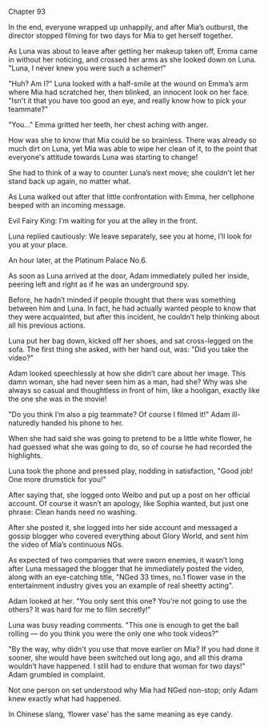 Chapter 93

In the end, everyone wrapped up unhappily, and after Mia’s outburst, the director stopped filming for two days for Mia to get herself together.


As Luna was about to leave after getting her makeup taken off, Emma came in without her noticing, and crossed her arms as she looked down on Luna. "Luna, I never knew you were such a schemer!"


"Huh? Am I?" Luna looked with a half-smile at the wound on Emma’s arm where Mia had scratched her, then blinked, an innocent look on her face. "Isn't it that you have too good an eye, and really know how to pick your teammate?"


"You…" Emma gritted her teeth, her chest aching with anger.


How was she to know that Mia could be so brainless. There was already so much dirt on Luna, yet Mia was able to wipe her clean of it, to the point that everyone's attitude towards Luna was starting to change!


She had to think of a way to counter Luna’s next move; she couldn't let her stand back up again, no matter what.


As Luna walked out after that little confrontation with Emma, her cellphone beeped with an incoming message.


Evil Fairy King: I’m waiting for you at the alley in the front.


Luna replied cautiously: We leave separately, see you at home, I’ll look for you at your place.


An hour later, at the Platinum Palace No.6.


As soon as Luna arrived at the door, Adam immediately pulled her inside, peering left and right as if he was an underground spy.


Before, he hadn’t minded if people thought that there was something between him and Luna. In fact, he had actually wanted people to know that they were acquainted, but after this incident, he couldn’t help thinking about all his previous actions.


Luna put her bag down, kicked off her shoes, and sat cross-legged on the sofa. The first thing she asked, with her hand out, was: "Did you take the video?"


Adam looked speechlessly at how she didn’t care about her image. This damn woman, she had never seen him as a man, had she? Why was she always so casual and thoughtless in front of him, like a hooligan, exactly like the one she was in the movie!


"Do you think I’m also a pig teammate? Of course I filmed it!" Adam ill-naturedly handed his phone to her.


When she had said she was going to pretend to be a little white flower, he had guessed what she was going to do, so of course he had recorded the highlights.


Luna took the phone and pressed play, nodding in satisfaction, "Good job! One more drumstick for you!"


After saying that, she logged onto Weibo and put up a post on her official account. Of course it wasn’t an apology, like Sophia wanted, but just one phrase: Clean hands need no washing.


After she posted it, she logged into her side account and messaged a gossip blogger who covered everything about Glory World, and sent him the video of Mia’s continuous NGs.


As expected of two companies that were sworn enemies, it wasn’t long after Luna messaged the blogger that he immediately posted the video, along with an eye-catching title, "NGed 33 times, no.1 flower vase in the entertainment industry gives you an example of real sheetty acting".


Adam looked at her. "You only sent this one? You’re not going to use the others? It was hard for me to film secretly!"


Luna was busy reading comments. "This one is enough to get the ball rolling — do you think you were the only one who took videos?"


"By the way, why didn't you use that move earlier on Mia? If you had done it sooner, she would have been switched out long ago, and all this drama wouldn’t have happened. I still had to endure that woman for two days!" Adam grumbled in complaint.


Not one person on set understood why Mia had NGed non-stop; only Adam knew exactly what had happened.


In Chinese slang, ‘flower vase’ has the same meaning as eye candy.

